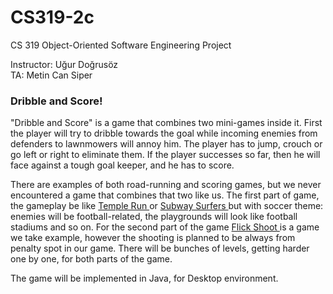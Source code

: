 # CS319-2c
CS 319 Object-Oriented Software Engineering Project <br>

Instructor: Uğur Doğrusöz <br>
TA: Metin Can Siper <br>

<h3> Dribble and Score! </h3>

"Dribble and Score" is a game that combines two mini-games inside it. First the player will try to dribble towards the goal while incoming enemies from defenders to lawnmowers will annoy him. The player has to jump, crouch or go left or right to eliminate them. If the player successes so far, then he will face against a tough goal keeper, and he has to score.

There are examples of both road-running and scoring games, but we never encountered a game that combines that two like us. The first part of game, the gameplay be like <a href = "https://play.google.com/store/apps/details?id=com.imangi.templerun&hl=en"> Temple Run </a> or <a href= "https://play.google.com/store/apps/details?id=com.kiloo.subwaysurf&hl=en" >Subway Surfers </a> but with soccer theme: enemies will be football-related, the playgrounds will look like football stadiums and so on. For the second part of the game <a href="https://play.google.com/store/apps/details?id=net.mobilecraft.football&hl=en"> Flick Shoot </a> is a game we take example, however the shooting is planned to be always from penalty spot in our game. There will be bunches of levels, getting harder one by one, for both parts of the game.

The game will be implemented in Java, for Desktop environment.
